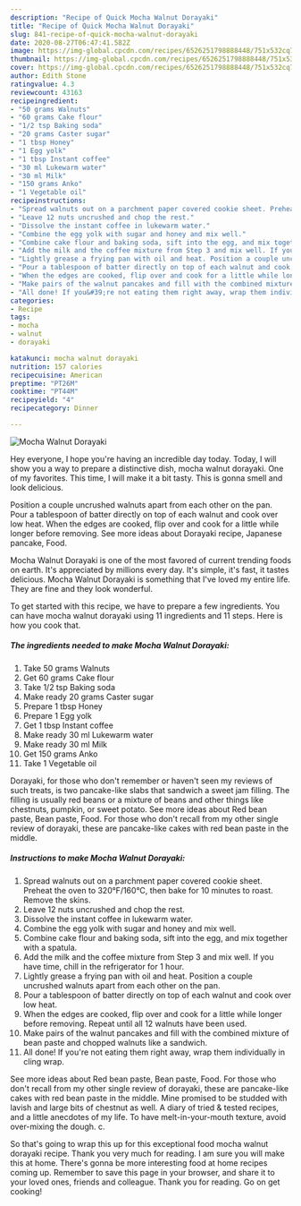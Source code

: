 ```yaml
---
description: "Recipe of Quick Mocha Walnut Dorayaki"
title: "Recipe of Quick Mocha Walnut Dorayaki"
slug: 841-recipe-of-quick-mocha-walnut-dorayaki
date: 2020-08-27T06:47:41.582Z
image: https://img-global.cpcdn.com/recipes/6526251798888448/751x532cq70/mocha-walnut-dorayaki-recipe-main-photo.jpg
thumbnail: https://img-global.cpcdn.com/recipes/6526251798888448/751x532cq70/mocha-walnut-dorayaki-recipe-main-photo.jpg
cover: https://img-global.cpcdn.com/recipes/6526251798888448/751x532cq70/mocha-walnut-dorayaki-recipe-main-photo.jpg
author: Edith Stone
ratingvalue: 4.3
reviewcount: 43163
recipeingredient:
- "50 grams Walnuts"
- "60 grams Cake flour"
- "1/2 tsp Baking soda"
- "20 grams Caster sugar"
- "1 tbsp Honey"
- "1 Egg yolk"
- "1 tbsp Instant coffee"
- "30 ml Lukewarm water"
- "30 ml Milk"
- "150 grams Anko"
- "1 Vegetable oil"
recipeinstructions:
- "Spread walnuts out on a parchment paper covered cookie sheet. Preheat the oven to 320°F/160°C, then bake for 10 minutes to roast. Remove the skins."
- "Leave 12 nuts uncrushed and chop the rest."
- "Dissolve the instant coffee in lukewarm water."
- "Combine the egg yolk with sugar and honey and mix well."
- "Combine cake flour and baking soda, sift into the egg, and mix together with a spatula."
- "Add the milk and the coffee mixture from Step 3 and mix well. If you have time, chill in the refrigerator for 1 hour."
- "Lightly grease a frying pan with oil and heat. Position a couple uncrushed walnuts apart from each other on the pan."
- "Pour a tablespoon of batter directly on top of each walnut and cook over low heat."
- "When the edges are cooked, flip over and cook for a little while longer before removing. Repeat until all 12 walnuts have been used."
- "Make pairs of the walnut pancakes and fill with the combined mixture of bean paste and chopped walnuts like a sandwich."
- "All done! If you&#39;re not eating them right away, wrap them individually in cling wrap."
categories:
- Recipe
tags:
- mocha
- walnut
- dorayaki

katakunci: mocha walnut dorayaki 
nutrition: 157 calories
recipecuisine: American
preptime: "PT26M"
cooktime: "PT44M"
recipeyield: "4"
recipecategory: Dinner

---
```



![Mocha Walnut Dorayaki](https://img-global.cpcdn.com/recipes/6526251798888448/751x532cq70/mocha-walnut-dorayaki-recipe-main-photo.jpg)

Hey everyone, I hope you're having an incredible day today. Today, I will show you a way to prepare a distinctive dish, mocha walnut dorayaki. One of my favorites. This time, I will make it a bit tasty. This is gonna smell and look delicious.

Position a couple uncrushed walnuts apart from each other on the pan. Pour a tablespoon of batter directly on top of each walnut and cook over low heat. When the edges are cooked, flip over and cook for a little while longer before removing. See more ideas about Dorayaki recipe, Japanese pancake, Food.

Mocha Walnut Dorayaki is one of the most favored of current trending foods on earth. It's appreciated by millions every day. It's simple, it's fast, it tastes delicious. Mocha Walnut Dorayaki is something that I've loved my entire life. They are fine and they look wonderful.


To get started with this recipe, we have to prepare a few ingredients. You can have mocha walnut dorayaki using 11 ingredients and 11 steps. Here is how you cook that.

<!--inarticleads1-->

##### The ingredients needed to make Mocha Walnut Dorayaki:

1. Take 50 grams Walnuts
1. Get 60 grams Cake flour
1. Take 1/2 tsp Baking soda
1. Make ready 20 grams Caster sugar
1. Prepare 1 tbsp Honey
1. Prepare 1 Egg yolk
1. Get 1 tbsp Instant coffee
1. Make ready 30 ml Lukewarm water
1. Make ready 30 ml Milk
1. Get 150 grams Anko
1. Take 1 Vegetable oil


Dorayaki, for those who don&#39;t remember or haven&#39;t seen my reviews of such treats, is two pancake-like slabs that sandwich a sweet jam filling. The filling is usually red beans or a mixture of beans and other things like chestnuts, pumpkin, or sweet potato. See more ideas about Red bean paste, Bean paste, Food. For those who don&#39;t recall from my other single review of dorayaki, these are pancake-like cakes with red bean paste in the middle. 

<!--inarticleads2-->

##### Instructions to make Mocha Walnut Dorayaki:

1. Spread walnuts out on a parchment paper covered cookie sheet. Preheat the oven to 320°F/160°C, then bake for 10 minutes to roast. Remove the skins.
1. Leave 12 nuts uncrushed and chop the rest.
1. Dissolve the instant coffee in lukewarm water.
1. Combine the egg yolk with sugar and honey and mix well.
1. Combine cake flour and baking soda, sift into the egg, and mix together with a spatula.
1. Add the milk and the coffee mixture from Step 3 and mix well. If you have time, chill in the refrigerator for 1 hour.
1. Lightly grease a frying pan with oil and heat. Position a couple uncrushed walnuts apart from each other on the pan.
1. Pour a tablespoon of batter directly on top of each walnut and cook over low heat.
1. When the edges are cooked, flip over and cook for a little while longer before removing. Repeat until all 12 walnuts have been used.
1. Make pairs of the walnut pancakes and fill with the combined mixture of bean paste and chopped walnuts like a sandwich.
1. All done! If you&#39;re not eating them right away, wrap them individually in cling wrap.


See more ideas about Red bean paste, Bean paste, Food. For those who don&#39;t recall from my other single review of dorayaki, these are pancake-like cakes with red bean paste in the middle. Mine promised to be studded with lavish and large bits of chestnut as well. A diary of tried &amp; tested recipes, and a little anecdotes of my life. To have melt-in-your-mouth texture, avoid over-mixing the dough. c. 

So that's going to wrap this up for this exceptional food mocha walnut dorayaki recipe. Thank you very much for reading. I am sure you will make this at home. There's gonna be more interesting food at home recipes coming up. Remember to save this page in your browser, and share it to your loved ones, friends and colleague. Thank you for reading. Go on get cooking!
